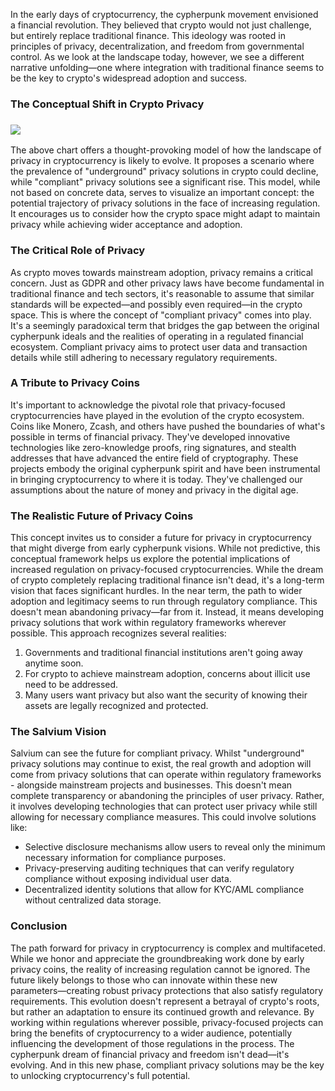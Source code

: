 In the early days of cryptocurrency, the cypherpunk movement envisioned a financial revolution. They believed that crypto would not just challenge, but entirely replace traditional finance. This ideology was rooted in principles of privacy, decentralization, and freedom from governmental control. As we look at the landscape today, however, we see a different narrative unfolding—one where integration with traditional finance seems to be the key to crypto's widespread adoption and success.

### The Conceptual Shift in Crypto Privacy

### ![](https://salvium.io/wp-content/uploads/2024/08/Crypto-Privacy-Evolution-1024x819.png)

The above chart offers a thought-provoking model of how the landscape of privacy in cryptocurrency is likely to evolve. It proposes a scenario where the prevalence of "underground" privacy solutions in crypto could decline, while "compliant" privacy solutions see a significant rise. This model, while not based on concrete data, serves to visualize an important concept: the potential trajectory of privacy solutions in the face of increasing regulation. It encourages us to consider how the crypto space might adapt to maintain privacy while achieving wider acceptance and adoption.

### The Critical Role of Privacy

As crypto moves towards mainstream adoption, privacy remains a critical concern. Just as GDPR and other privacy laws have become fundamental in traditional finance and tech sectors, it's reasonable to assume that similar standards will be expected—and possibly even required—in the crypto space. This is where the concept of "compliant privacy" comes into play. It's a seemingly paradoxical term that bridges the gap between the original cypherpunk ideals and the realities of operating in a regulated financial ecosystem. Compliant privacy aims to protect user data and transaction details while still adhering to necessary regulatory requirements.

### A Tribute to Privacy Coins

It's important to acknowledge the pivotal role that privacy-focused cryptocurrencies have played in the evolution of the crypto ecosystem. Coins like Monero, Zcash, and others have pushed the boundaries of what's possible in terms of financial privacy. They've developed innovative technologies like zero-knowledge proofs, ring signatures, and stealth addresses that have advanced the entire field of cryptography. These projects embody the original cypherpunk spirit and have been instrumental in bringing cryptocurrency to where it is today. They've challenged our assumptions about the nature of money and privacy in the digital age.

### The Realistic Future of Privacy Coins

This concept invites us to consider a future for privacy in cryptocurrency that might diverge from early cypherpunk visions. While not predictive, this conceptual framework helps us explore the potential implications of increased regulation on privacy-focused cryptocurrencies. While the dream of crypto completely replacing traditional finance isn't dead, it's a long-term vision that faces significant hurdles. In the near term, the path to wider adoption and legitimacy seems to run through regulatory compliance. This doesn't mean abandoning privacy—far from it. Instead, it means developing privacy solutions that work within regulatory frameworks wherever possible. This approach recognizes several realities:

1.  Governments and traditional financial institutions aren't going away anytime soon.
2.  For crypto to achieve mainstream adoption, concerns about illicit use need to be addressed.
3.  Many users want privacy but also want the security of knowing their assets are legally recognized and protected.

### The Salvium Vision

Salvium can see the future for compliant privacy. Whilst "underground" privacy solutions may continue to exist, the real growth and adoption will come from privacy solutions that can operate within regulatory frameworks - alongside mainstream projects and businesses. This doesn't mean complete transparency or abandoning the principles of user privacy. Rather, it involves developing technologies that can protect user privacy while still allowing for necessary compliance measures. This could involve solutions like:

*   Selective disclosure mechanisms allow users to reveal only the minimum necessary information for compliance purposes.
*   Privacy-preserving auditing techniques that can verify regulatory compliance without exposing individual user data.
*   Decentralized identity solutions that allow for KYC/AML compliance without centralized data storage.

### Conclusion

The path forward for privacy in cryptocurrency is complex and multifaceted. While we honor and appreciate the groundbreaking work done by early privacy coins, the reality of increasing regulation cannot be ignored. The future likely belongs to those who can innovate within these new parameters—creating robust privacy protections that also satisfy regulatory requirements. This evolution doesn't represent a betrayal of crypto's roots, but rather an adaptation to ensure its continued growth and relevance. By working within regulations wherever possible, privacy-focused projects can bring the benefits of cryptocurrency to a wider audience, potentially influencing the development of those regulations in the process. The cypherpunk dream of financial privacy and freedom isn't dead—it's evolving. And in this new phase, compliant privacy solutions may be the key to unlocking cryptocurrency's full potential.